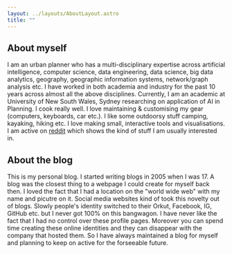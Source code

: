```yaml
---
layout: ../layouts/AboutLayout.astro
title: ""
---
```


## About myself

I am an urban planner who has a multi-disciplinary expertise across artificial intelligence, computer science, data engineering, data science, big data analytics, geography, geographic information systems, network/graph analysis etc.
I have worked in both academia and industry for the past 10 years across almost all the above disciplines.
Currently, I am an academic at University of New South Wales, Sydney researching on application of AI in Planning.
I cook really well.
I love maintaining & customising my gear (computers, keyboards, car etc.).
I like some outdoorsy stuff camping, kayaking, hiking etc.
I love making small, interactive tools and visualisations.
I am active on [reddit](https://www.reddit.com/user/balanaicker) which shows the kind of stuff I am usually interested in.

## About the blog

This is my personal blog.
I started writing blogs in 2005 when I was 17.
A blog was the closest thing to a webpage I could create for myself back then.
I loved the fact that I had a location on the "world wide web" with my name and picutre on it.
Social media websites kind of took this novelty out of blogs.
Slowly people's identity switched to their Orkut, Facebook, IG, GitHub etc. but I never got 100% on this bangwagon.
I have never like the fact that I had no control over these profile pages.
Moreover you can spend time creating these online identities and they can disappear with the company that hosted them.
So I have always maintained a blog for myself and planning to keep on active for the forseeable future.

